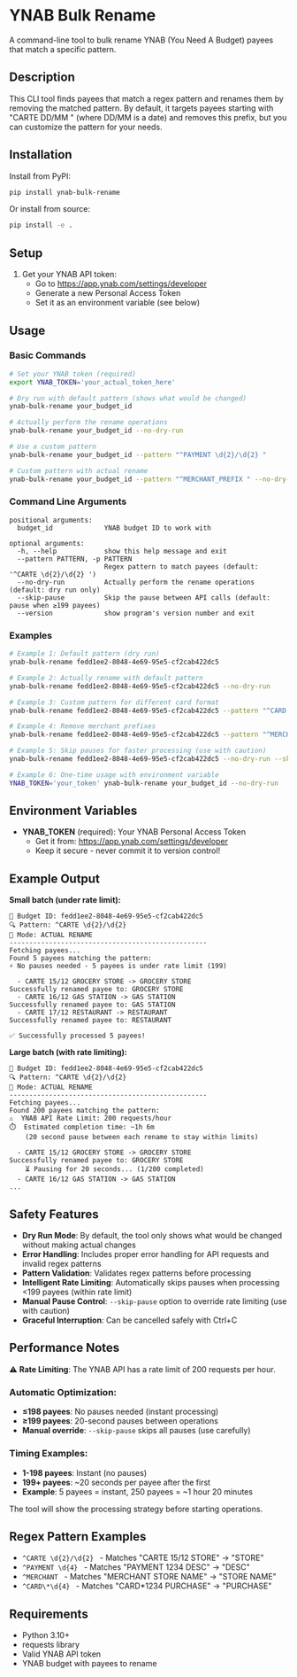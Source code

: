 # YNAB Bulk Rename

A command-line tool to bulk rename YNAB (You Need A Budget) payees that match a specific pattern.

## Description

This CLI tool finds payees that match a regex pattern and renames them by removing the matched pattern. By default, it targets payees starting with "CARTE DD/MM " (where DD/MM is a date) and removes this prefix, but you can customize the pattern for your needs.

## Installation

Install from PyPI:
```bash
pip install ynab-bulk-rename
```

Or install from source:
```bash
pip install -e .
```

## Setup

1. Get your YNAB API token:
   - Go to https://app.ynab.com/settings/developer
   - Generate a new Personal Access Token
   - Set it as an environment variable (see below)

## Usage

### Basic Commands

```bash
# Set your YNAB token (required)
export YNAB_TOKEN='your_actual_token_here'

# Dry run with default pattern (shows what would be changed)
ynab-bulk-rename your_budget_id

# Actually perform the rename operations
ynab-bulk-rename your_budget_id --no-dry-run

# Use a custom pattern
ynab-bulk-rename your_budget_id --pattern "^PAYMENT \d{2}/\d{2} "

# Custom pattern with actual rename
ynab-bulk-rename your_budget_id --pattern "^MERCHANT_PREFIX " --no-dry-run
```

### Command Line Arguments

```
positional arguments:
  budget_id             YNAB budget ID to work with

optional arguments:
  -h, --help            show this help message and exit
  --pattern PATTERN, -p PATTERN
                        Regex pattern to match payees (default: '^CARTE \d{2}/\d{2} ')
  --no-dry-run          Actually perform the rename operations (default: dry run only)
  --skip-pause          Skip the pause between API calls (default: pause when ≥199 payees)
  --version             show program's version number and exit
```

### Examples

```bash
# Example 1: Default pattern (dry run)
ynab-bulk-rename fedd1ee2-8048-4e69-95e5-cf2cab422dc5

# Example 2: Actually rename with default pattern
ynab-bulk-rename fedd1ee2-8048-4e69-95e5-cf2cab422dc5 --no-dry-run

# Example 3: Custom pattern for different card format
ynab-bulk-rename fedd1ee2-8048-4e69-95e5-cf2cab422dc5 --pattern "^CARD \d{4} "

# Example 4: Remove merchant prefixes
ynab-bulk-rename fedd1ee2-8048-4e69-95e5-cf2cab422dc5 --pattern "^MERCHANT " --no-dry-run

# Example 5: Skip pauses for faster processing (use with caution)
ynab-bulk-rename fedd1ee2-8048-4e69-95e5-cf2cab422dc5 --no-dry-run --skip-pause

# Example 6: One-time usage with environment variable
YNAB_TOKEN='your_token' ynab-bulk-rename your_budget_id --no-dry-run
```

## Environment Variables

- **YNAB_TOKEN** (required): Your YNAB Personal Access Token
  - Get it from: https://app.ynab.com/settings/developer
  - Keep it secure - never commit it to version control!

## Example Output

**Small batch (under rate limit):**
```
🎯 Budget ID: fedd1ee2-8048-4e69-95e5-cf2cab422dc5
🔍 Pattern: ^CARTE \d{2}/\d{2} 
🏃 Mode: ACTUAL RENAME
--------------------------------------------------
Fetching payees...
Found 5 payees matching the pattern:
⚡ No pauses needed - 5 payees is under rate limit (199)

  - CARTE 15/12 GROCERY STORE -> GROCERY STORE
Successfully renamed payee to: GROCERY STORE
  - CARTE 16/12 GAS STATION -> GAS STATION
Successfully renamed payee to: GAS STATION
  - CARTE 17/12 RESTAURANT -> RESTAURANT
Successfully renamed payee to: RESTAURANT

✅ Successfully processed 5 payees!
```

**Large batch (with rate limiting):**
```
🎯 Budget ID: fedd1ee2-8048-4e69-95e5-cf2cab422dc5
🔍 Pattern: ^CARTE \d{2}/\d{2} 
🏃 Mode: ACTUAL RENAME
--------------------------------------------------
Fetching payees...
Found 200 payees matching the pattern:
⚠️  YNAB API Rate Limit: 200 requests/hour
⏱️  Estimated completion time: ~1h 6m
    (20 second pause between each rename to stay within limits)

  - CARTE 15/12 GROCERY STORE -> GROCERY STORE
Successfully renamed payee to: GROCERY STORE
    ⏳ Pausing for 20 seconds... (1/200 completed)
  - CARTE 16/12 GAS STATION -> GAS STATION
...
```

## Safety Features

- **Dry Run Mode**: By default, the tool only shows what would be changed without making actual changes
- **Error Handling**: Includes proper error handling for API requests and invalid regex patterns
- **Pattern Validation**: Validates regex patterns before processing
- **Intelligent Rate Limiting**: Automatically skips pauses when processing <199 payees (within rate limit)
- **Manual Pause Control**: `--skip-pause` option to override rate limiting (use with caution)
- **Graceful Interruption**: Can be cancelled safely with Ctrl+C

## Performance Notes

⚠️ **Rate Limiting**: The YNAB API has a rate limit of 200 requests per hour.

### Automatic Optimization:
- **≤198 payees**: No pauses needed (instant processing)
- **≥199 payees**: 20-second pauses between operations
- **Manual override**: `--skip-pause` skips all pauses (use carefully)

### Timing Examples:
- **1-198 payees**: Instant (no pauses)
- **199+ payees**: ~20 seconds per payee after the first
- **Example**: 5 payees = instant, 250 payees = ~1 hour 20 minutes

The tool will show the processing strategy before starting operations.

## Regex Pattern Examples

- `^CARTE \d{2}/\d{2} ` - Matches "CARTE 15/12 STORE" → "STORE"
- `^PAYMENT \d{4} ` - Matches "PAYMENT 1234 DESC" → "DESC"
- `^MERCHANT ` - Matches "MERCHANT STORE NAME" → "STORE NAME"
- `^CARD\*\d{4} ` - Matches "CARD*1234 PURCHASE" → "PURCHASE"

## Requirements

- Python 3.10+
- requests library
- Valid YNAB API token
- YNAB budget with payees to rename
